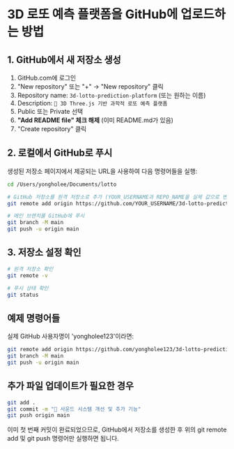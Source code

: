 # 3D 로또 예측 플랫폼을 GitHub에 업로드하는 방법

## 1. GitHub에서 새 저장소 생성
1. GitHub.com에 로그인
2. "New repository" 또는 "+" → "New repository" 클릭
3. Repository name: `3d-lotto-prediction-platform` (또는 원하는 이름)
4. Description: `🎲 3D Three.js 기반 과학적 로또 예측 플랫폼`
5. Public 또는 Private 선택
6. **"Add README file" 체크 해제** (이미 README.md가 있음)
7. "Create repository" 클릭

## 2. 로컬에서 GitHub로 푸시
생성된 저장소 페이지에서 제공되는 URL을 사용하여 다음 명령어들을 실행:

```bash
cd /Users/yongholee/Documents/lotto

# GitHub 저장소를 원격 저장소로 추가 (YOUR_USERNAME과 REPO_NAME을 실제 값으로 변경)
git remote add origin https://github.com/YOUR_USERNAME/3d-lotto-prediction-platform.git

# 메인 브랜치를 GitHub에 푸시
git branch -M main
git push -u origin main
```

## 3. 저장소 설정 확인
```bash
# 원격 저장소 확인
git remote -v

# 푸시 상태 확인
git status
```

## 예제 명령어들
실제 GitHub 사용자명이 'yongholee123'이라면:

```bash
git remote add origin https://github.com/yongholee123/3d-lotto-prediction-platform.git
git branch -M main
git push -u origin main
```

## 추가 파일 업데이트가 필요한 경우
```bash
git add .
git commit -m "🎵 사운드 시스템 개선 및 추가 기능"
git push origin main
```

이미 첫 번째 커밋이 완료되었으므로, GitHub에서 저장소를 생성한 후 위의 git remote add 및 git push 명령어만 실행하면 됩니다.
